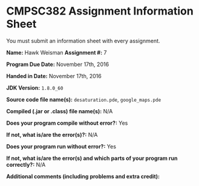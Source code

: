# CMPSC382 Assignment Information Sheet

You must submit an information sheet with every assignment.

**Name:** Hawk Weisman **Assignment #:** 7

**Program Due Date:** November 17th, 2016

**Handed in Date:** November 17th, 2016

**JDK Version:** `1.8.0_60`

**Source code file name(s):** `desaturation.pde`, `google_maps.pde`

**Compiled (.jar or .class) file name(s):** N/A

**Does your program compile without error?:** Yes

**If not, what is/are the error(s)?:** N/A

**Does your program run without error?:**  Yes

**If not, what is/are the error(s) and which parts of your program run correctly?:** N/A

**Additional comments (including problems and extra credit):**
